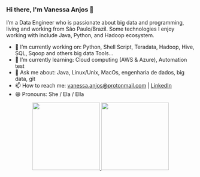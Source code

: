 ### Hi there, I'm Vanessa Anjos 👋

I’m a Data Engineer who is passionate about big data and programming, living and working from São Paulo/Brazil. Some technologies I enjoy working with include Java, Python, and Hadoop ecosystem.

- 🔭 I’m currently working on: Python, Shell Script, Teradata, Hadoop, Hive, SQL, Sqoop and others big data Tools...
- 🌱 I’m currently learning: Cloud computing (AWS & Azure), Automation test
- 💬 Ask me about: Java, Linux/Unix, MacOs, engenharia de dados, big data, git
- 📫 How to reach me: vanessa.anjos@protonmail.com | [LinkedIn](https://www.linkedin.com/in/vanessa-p-anjos/) 
- 😄 Pronouns: She / Ela / Ella 

<div align="center">
  <a href="https://github.com/vssaAnjos">
  <img height="180em" src="https://github-readme-stats.vercel.app/api?username=vssaAnjos&show_icons=true&theme=dracula&include_all_commits=true&count_private=true"/>
  <img height="180em" src="https://github-readme-stats.vercel.app/api/top-langs/?username=vssaAnjos&layout=compact&langs_count=7&theme=dracula"/>
</div>
